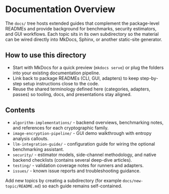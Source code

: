 # Documentation Overview

The `docs/` tree hosts extended guides that complement the package-level
READMEs and provide background for benchmarks, security estimators, and GUI
workflows. Each topic sits in its own subdirectory so the material can be wired
directly into MkDocs, Sphinx, or another static-site generator.

## How to use this directory
- Start with MkDocs for a quick preview (`mkdocs serve`) or plug the folders
  into your existing documentation pipeline.
- Link back to package READMEs (CLI, GUI, adapters) to keep step-by-step setup
  instructions close to the code.
- Reuse the shared terminology defined here (categories, adapters, passes) so
  tooling, docs, and presentations stay aligned.

## Contents
- `algorithm-implementations/` - backend overviews, benchmarking notes, and
  references for each cryptographic family.
- `image-encryption-pipeline/` - GUI demo walkthrough with entropy analysis
  callouts.
- `llm-integration-guide/` - configuration guide for wiring the optional
  benchmarking assistant.
- `security/` - estimator models, side-channel methodology, and native backend
  checklists (contains several deep-dive articles).
- `testing/` - validation coverage notes for runners and adapters.
- `issues/` - known issue reports and troubleshooting guidance.

Add new topics by creating a subdirectory (for example
`docs/new-topic/README.md`) so each guide remains self-contained.
